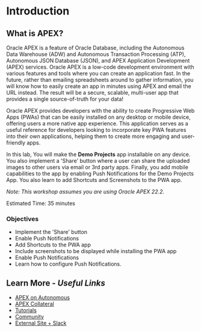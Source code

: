 # Introduction

## **What is APEX?**
Oracle APEX is a feature of Oracle Database, including the Autonomous Data Warehouse (ADW) and Autonomous Transaction Processing (ATP), Autonomous JSON Database (JSON), and APEX Application Development (APEX) services. Oracle APEX is a low-code development environment with various features and tools where you can create an application fast. In the future, rather than emailing spreadsheets around to gather information, you will know how to easily create an app in minutes using APEX and email the URL instead. The result will be a secure, scalable, multi-user app that provides a single source-of-truth for your data!

Oracle APEX provides developers with the ability to create Progressive Web Apps (PWAs) that can be easily installed on any desktop or mobile device, offering users a more native app experience. This application serves as a useful reference for developers looking to incorporate key PWA features into their own applications, helping them to create more engaging and user-friendly apps.

In this lab, You will make the **Demo Projects** app installable on any device. You also implement a 'Share' button where a user can share the uploaded images to other users via email or 3rd party apps. Finally, you add mobile capabilities to the app by enabling Push Notifications for the Demo Projects App. You also learn to add Shortcuts and Screenshots to the PWA app.

*Note: This workshop assumes you are using Oracle APEX 22.2.*

Estimated Time: 35 minutes

### Objectives

- Implement the 'Share' button
- Enable Push Notifications
- Add Shortcuts to the PWA app
- Include screenshots to be displayed while installing the PWA app
- Enable Push Notifications
- Learn how to configure Push Notifications.

## Learn More - *Useful Links*

- [APEX on Autonomous](https://apex.oracle.com/autonomous)
- [APEX Collateral](https://www.oracle.com/database/technologies/appdev/apex/collateral.html)
- [Tutorials](https://apex.oracle.com/en/learn/tutorials)
- [Community](https://apex.oracle.com/community)
- [External Site + Slack](http://apex.world)
